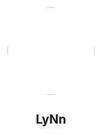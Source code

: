 <p align="center">    
    <img style="border-radius: 100px" width="200" height="200" src="https://cdn.discordapp.com/attachments/804349049192972308/889161135360737341/as.png">
</p>
<h1 align="center">LyNn</h1>

